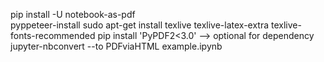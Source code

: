 pip install -U notebook-as-pdf
<br>
pyppeteer-install
sudo apt-get install texlive texlive-latex-extra texlive-fonts-recommended
pip install 'PyPDF2<3.0' --> optional for dependency
jupyter-nbconvert --to PDFviaHTML example.ipynb
